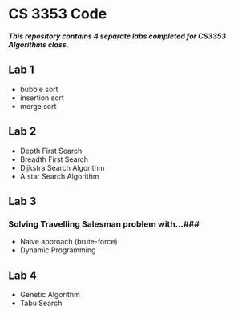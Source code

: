 # CS 3353 Code #

***This repository contains 4 separate labs completed for CS3353 Algorithms class.***

## Lab 1 ##
* bubble sort
* insertion sort
* merge sort

## Lab 2 ##
* Depth First Search
* Breadth First Search
* Dijkstra Search Algorithm
* A star Search Algorithm

## Lab 3 ##
### Solving Travelling Salesman problem with...###
* Naive approach (brute-force)
* Dynamic Programming

## Lab 4 ##
* Genetic Algorithm
* Tabu Search